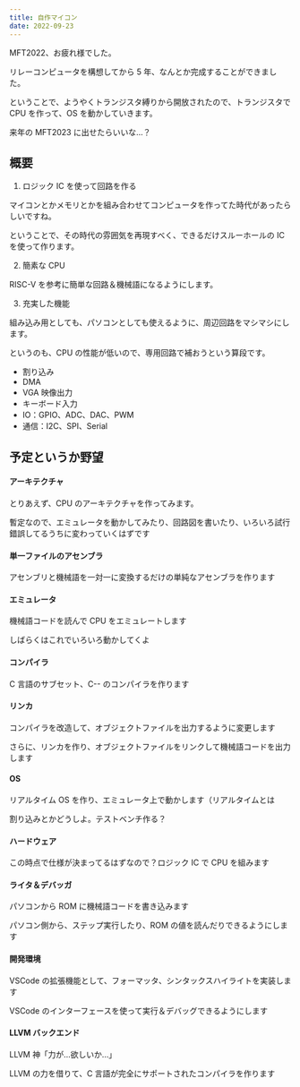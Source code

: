 ```yaml
---
title: 自作マイコン
date: 2022-09-23
---
```


MFT2022、お疲れ様でした。

リレーコンピュータを構想してから 5 年、なんとか完成することができました。

ということで、ようやくトランジスタ縛りから開放されたので、トランジスタで CPU を作って、OS を動かしていきます。

来年の MFT2023 に出せたらいいな…？

## 概要

1. ロジック IC を使って回路を作る

マイコンとかメモリとかを組み合わせてコンピュータを作ってた時代があったらしいですね。

ということで、その時代の雰囲気を再現すべく、できるだけスルーホールの IC を使って作ります。

2. 簡素な CPU

RISC-V を参考に簡単な回路＆機械語になるようにします。

3. 充実した機能

組み込み用としても、パソコンとしても使えるように、周辺回路をマシマシにします。

というのも、CPU の性能が低いので、専用回路で補おうという算段です。

- 割り込み
- DMA
- VGA 映像出力
- キーボード入力
- IO：GPIO、ADC、DAC、PWM
- 通信：I2C、SPI、Serial

## 予定というか野望

#### アーキテクチャ

とりあえず、CPU のアーキテクチャを作ってみます。

暫定なので、エミュレータを動かしてみたり、回路図を書いたり、いろいろ試行錯誤してるうちに変わっていくはずです

#### 単一ファイルのアセンブラ

アセンブリと機械語を一対一に変換するだけの単純なアセンブラを作ります

#### エミュレータ

機械語コードを読んで CPU をエミュレートします

しばらくはこれでいろいろ動かしてくよ

#### コンパイラ

C 言語のサブセット、C-- のコンパイラを作ります

#### リンカ

コンパイラを改造して、オブジェクトファイルを出力するように変更します

さらに、リンカを作り、オブジェクトファイルをリンクして機械語コードを出力します

#### OS

リアルタイム OS を作り、エミュレータ上で動かします（リアルタイムとは

割り込みとかどうしよ。テストベンチ作る？

#### ハードウェア

この時点で仕様が決まってるはずなので？ロジック IC で CPU を組みます

#### ライタ＆デバッガ

パソコンから ROM に機械語コードを書き込みます

パソコン側から、ステップ実行したり、ROM の値を読んだりできるようにします

#### 開発環境

VSCode の拡張機能として、フォーマッタ、シンタックスハイライトを実装します

VSCode のインターフェースを使って実行＆デバッグできるようにします

#### LLVM バックエンド

LLVM 神「力が…欲しいか…」

LLVM の力を借りて、C 言語が完全にサポートされたコンパイラを作ります
